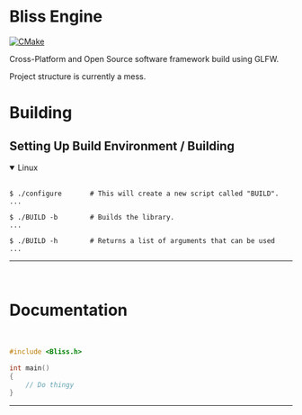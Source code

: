 # Bliss Engine
[![CMake](https://github.com/EinKara/Bliss-ReWr/actions/workflows/build.yml/badge.svg)](https://github.com/EinKara/Bliss-ReWr/actions/workflows/build.yml)

Cross-Platform and Open Source software framework build using GLFW.

Project structure is currently a mess.

# Building

## Setting Up Build Environment / Building

<details open><summary>Linux</summary>
</br>

```console
$ ./configure       # This will create a new script called "BUILD".
...

$ ./BUILD -b        # Builds the library.
...

$ ./BUILD -h        # Returns a list of arguments that can be used
...
```
</details>

---
</br>

# Documentation
</br>

```cpp
#include <Bliss.h>

int main()
{
	// Do thingy
}
```
---